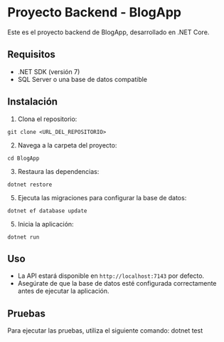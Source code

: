 # Proyecto Backend - BlogApp

Este es el proyecto backend de BlogApp, desarrollado en .NET Core.

## Requisitos

- .NET SDK (versión 7)
- SQL Server o una base de datos compatible

## Instalación

1. Clona el repositorio:

`git clone <URL_DEL_REPOSITORIO>`

2. Navega a la carpeta del proyecto:

`cd BlogApp`

3. Restaura las dependencias:

`dotnet restore`

5. Ejecuta las migraciones para configurar la base de datos:

`dotnet ef database update`

5. Inicia la aplicación:

`dotnet run`

## Uso

- La API estará disponible en `http://localhost:7143` por defecto.
- Asegúrate de que la base de datos esté configurada correctamente antes de ejecutar la aplicación.

## Pruebas

Para ejecutar las pruebas, utiliza el siguiente comando:
dotnet test
